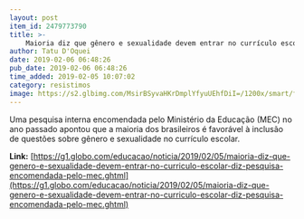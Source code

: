 ```yaml
---
layout: post
item_id: 2479773790
title: >-
    Maioria diz que gênero e sexualidade devem entrar no currículo escolar, diz pesquisa encomendada pelo MEC
author: Tatu D'Oquei
date: 2019-02-06 06:48:26
pub_date: 2019-02-06 06:48:26
time_added: 2019-02-05 10:07:02
category: resistimos
image: https://s2.glbimg.com/MsirBSyvaHKrDmplYfyuUEhfDiI=/1200x/smart/filters:cover():strip_icc()/s01.video.glbimg.com/x720/7354248.jpg
---
```


Uma pesquisa interna encomendada pelo Ministério da Educação (MEC) no ano passado apontou que a maioria dos brasileiros é favorável à inclusão de questões sobre gênero e sexualidade no currículo escolar.

**Link:** [https://g1.globo.com/educacao/noticia/2019/02/05/maioria-diz-que-genero-e-sexualidade-devem-entrar-no-curriculo-escolar-diz-pesquisa-encomendada-pelo-mec.ghtml](https://g1.globo.com/educacao/noticia/2019/02/05/maioria-diz-que-genero-e-sexualidade-devem-entrar-no-curriculo-escolar-diz-pesquisa-encomendada-pelo-mec.ghtml)

